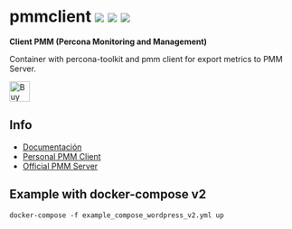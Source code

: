 # pmmclient [![](https://images.microbadger.com/badges/version/jorgeandrada/pmmclient:latest.svg)](https://microbadger.com/images/jorgeandrada/pmmclient:latest "Get your own version badge on microbadger.com") [![](https://images.microbadger.com/badges/image/jorgeandrada/pmmclient:latest.svg)](https://microbadger.com/images/jorgeandrada/pmmclient:latest "Get your own image badge on microbadger.com") [![](https://images.microbadger.com/badges/commit/jorgeandrada/pmmclient:latest.svg)](https://microbadger.com/images/jorgeandrada/pmmclient:latest "Get your own commit badge on microbadger.com")

**Client PMM (Percona Monitoring and Management)**

Container with percona-toolkit and pmm client for export metrics to PMM Server.

<a href='https://ko-fi.com/A417UXC' target='_blank'><img height='36' style='border:0px;height:36px;' src='https://az743702.vo.msecnd.net/cdn/kofi2.png?v=0' border='0' alt='Buy Me a Coffee at ko-fi.com' /></a>


## Info
  -  [Documentación](https://www.percona.com/doc/percona-monitoring-and-management/index.html)
  - [Personal PMM Client](https://hub.docker.com/r/jorgeandrada/pmm-client/)
  - [Official PMM Server](https://hub.docker.com/r/percona/pmm-server/)

## Example with docker-compose v2

```shell
docker-compose -f example_compose_wordpress_v2.yml up
```
